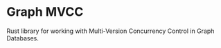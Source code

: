 Graph MVCC
======
Rust library for working with Multi-Version Concurrency Control in Graph Databases.